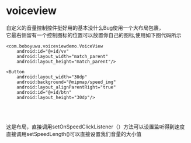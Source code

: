 # voiceview

自定义的音量控制控件挺好用的基本没什么Bug使用一个大布局包裹，<br/>
它最右侧留有一个控制图标的位置可以放置你自己的图标,使用如下图代码所示<br/>

<?xml version="1.0" encoding="utf-8"?>
<RelativeLayout xmlns:android="http://schemas.android.com/apk/res/android"
    xmlns:tools="http://schemas.android.com/tools" android:id="@+id/activity_main"
    android:layout_width="100dp"
                android:layout_height="30dp"
    tools:context="com.boboyuwu.voiceviewdemo.MainActivity">

    <com.boboyuwu.voiceviewdemo.VoiceView
        android:id="@+id/vv"
        android:layout_width="match_parent"
        android:layout_height="match_parent"/>

    <Button
        android:layout_width="30dp"
        android:background="@mipmap/speed_img"
        android:layout_alignParentRight="true"
        android:id="@+id/btn"
        android:layout_height="30dp"/>

</RelativeLayout> <br/><br/>

这是布局，直接调用setOnSpeedClickListener（）方法可以设置监听得到速度<br/>
直接调用setSpeedLength()可以直接设置我们音量的大小值
